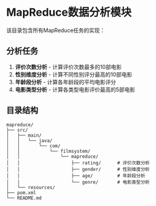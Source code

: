 # MapReduce数据分析模块

该目录包含所有MapReduce任务的实现：

## 分析任务
1. **评价次数分析** - 计算评价次数最多的10部电影
2. **性别维度分析** - 计算不同性别评分最高的10部电影
3. **年龄段分析** - 计算各年龄段的平均电影评分
4. **电影类型分析** - 计算各类型电影评价最高的5部电影

## 目录结构
```
mapreduce/
├── src/
│   ├── main/
│   │   └── java/
│   │       └── com/
│   │           └── filmsystem/
│   │               └── mapreduce/
│   │                   ├── rating/      # 评价次数分析
│   │                   ├── gender/      # 性别维度分析
│   │                   ├── age/         # 年龄段分析
│   │                   └── genre/       # 电影类型分析
│   └── resources/
├── pom.xml
└── README.md
```